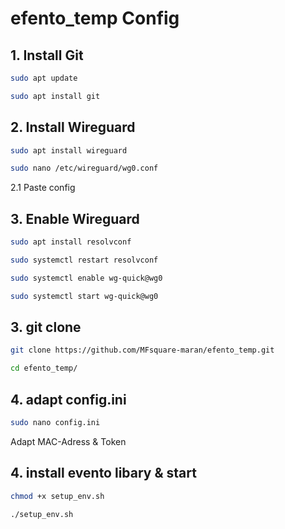 # efento_temp Config

## 1. Install Git
```bash
sudo apt update
```
```bash
sudo apt install git
```

## 2. Install Wireguard

```bash
sudo apt install wireguard
```
```bash
sudo nano /etc/wireguard/wg0.conf
```
2.1 Paste config

## 3. Enable Wireguard
```bash
sudo apt install resolvconf
```
```bash
sudo systemctl restart resolvconf
```
```bash
sudo systemctl enable wg-quick@wg0 
```

```bash
sudo systemctl start wg-quick@wg0 
```

## 3. git clone

```bash
git clone https://github.com/MFsquare-maran/efento_temp.git
```

```bash
cd efento_temp/
```
## 4. adapt config.ini

```bash
sudo nano config.ini
```
Adapt MAC-Adress & Token


## 4. install evento libary  & start

```bash
chmod +x setup_env.sh
```
```bash
./setup_env.sh
```

